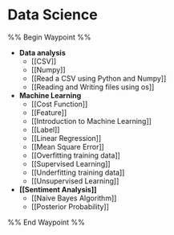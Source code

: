 # Data Science
%% Begin Waypoint %%
- **Data analysis**
	- [[CSV]]
	- [[Numpy]]
	- [[Read a CSV using Python and Numpy]]
	- [[Reading and Writing files using os]]
- **Machine Learning**
	- [[Cost Function]]
	- [[Feature]]
	- [[Introduction to Machine Learning]]
	- [[Label]]
	- [[Linear Regression]]
	- [[Mean Square Error]]
	- [[Overfitting training data]]
	- [[Supervised Learning]]
	- [[Underfitting training data]]
	- [[Unsupervised Learning]]
- **[[Sentiment Analysis]]**
	- [[Naive Bayes Algorithm]]
	- [[Posterior Probability]]

%% End Waypoint %%
